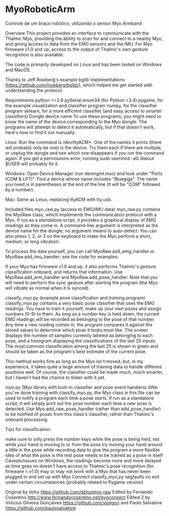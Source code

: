 # MyoRoboticArm
Controle de um braço robótico, utilizando o sensor Myo Armband

Overview
This project provides an interface to communicate with the Thalmic Myo, providing the ability to scan for and connect to a nearby Myo, and giving access to data from the EMG sensors and the IMU. For Myo firmware v1.0 and up, access to the output of Thalmic's own gesture recognition is also available.

The code is primarily developed on Linux and has been tested on Windows and MacOS.

Thanks to Jeff Rowberg's example bglib implementations (https://github.com/jrowberg/bglib/), which helped me get started with understanding the protocol.

Requirements
python >=2.6
pySerial
enum34 (for Python <3.4)
pygame, for the example visualization and classifier program
numpy, for the classifier program
sklearn, for a more efficient classifier (and easy access to smarter classifiers)
Dongle device name
To use these programs, you might need to know the name of the device corresponding to the Myo dongle. The programs will attempt to detect it automatically, but if that doesn't work, here's how to find it out manually:

Linux: Run the command ls /dev/ttyACM*. One of the names it prints (there will probably only be one) is the device. Try them each if there are multiple, or unplug the dongle and see which one disappears if you run the command again. If you get a permissions error, running sudo usermod -aG dialout $USER will probably fix it.

Windows: Open Device Manager (run devmgmt.msc) and look under "Ports (COM & LPT)". Find a device whose name includes "Bluegiga". The name you need is in parentheses at the end of the line (it will be "COM" followed by a number).

Mac: Same as Linux, replacing ttyACM with tty.usb.

Included files
myo_raw.py (access to EMG/IMU data)
myo_raw.py contains the MyoRaw class, which implements the communication protocol with a Myo. If run as a standalone script, it provides a graphical display of EMG readings as they come in. A command-line argument is interpreted as the device name for the dongle; no argument means to auto-detect. You can also press 1, 2, or 3 on the keyboard to make the Myo perform a short, medium, or long vibration.

To process the data yourself, you can call MyoRaw.add_emg_handler or MyoRaw.add_imu_handler; see the code for examples.

If your Myo has firmware v1.0 and up, it also performs Thalmic's gesture classification onboard, and returns that information. Use MyoRaw.add_arm_handler and MyoRaw.add_pose_handler. Note that you will need to perform the sync gesture after starting the program (the Myo will vibrate as normal when it is synced).

classify_myo.py (example pose classification and training program)
classify_myo.py contains a very basic pose classifier that uses the EMG readings. You have to train it yourself; make up your own poses and assign numbers (0-9) to them. As long as a number key is held down, the current EMG readings will be recorded as belonging to the pose of that number. Any time a new reading comes in, the program compares it against the stored values to determine which pose it looks most like. The screen displays the number of samples currently labeled as belonging to each pose, and a histogram displaying the classifications of the last 25 inputs. The most common classification among the last 25 is shown in green and should be taken as the program's best estimate of the current pose.

This method works fine as long as the Myo isn't moved, but, in my experience, it takes quite a large amount of training data to handle different positions well. Of course, the classifier could be made much, much smarter, but I haven't had the chance to tinker with it yet.

myo.py (Myo library with built-in classifier and pose event handlers)
After you've done training with classify_myo.py, the Myo class in this file can be used to notify a program each time a pose starts. If run as a standalone script, it will simply print out the pose number each time a new pose is detected. Use Myo.add_raw_pose_handler (rather than add_pose_handler) to be notified of poses from this class's classifier, rather than Thalmic's onboard processing.

Tips for classification:

make sure to only press the number keys while the pose is being held, not while your hand is moving to or from the pose
try moving your hand around a little in the pose while recording data to give the program a more flexible idea of what the pose is
the rest pose needs to be trained as a pose in itself
Caveats/issues
on Windows, the readings become more and more delayed as time goes on
doesn't have access to Thalmic's pose recognition (for firmware < v1.0)
may or may not work with a Myo that has never been plugged in and set up with Myo Connect
classify_myo.py segfaults on exit under certain circumstances (probably related to Pygame version)

Original by dzhu
		https://github.com/dzhu/myo-raw
	Edited by Fernando Cosentino
		http://www.fernandocosentino.net/pyoconnect
	Edited 2 by Vinícius Oliveira Gonçalves
        https://github.com/violigon
	and Paulo Salvatore	
	https://github.com/paulosalvatore
